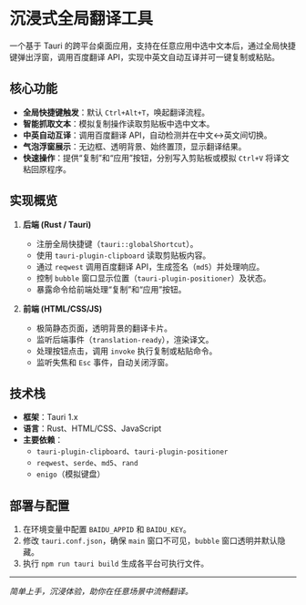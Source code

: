 # 沉浸式全局翻译工具

一个基于 Tauri 的跨平台桌面应用，支持在任意应用中选中文本后，通过全局快捷键弹出浮窗，调用百度翻译 API，实现中英文自动互译并可一键复制或粘贴。

## 核心功能

- **全局快捷键触发**：默认 `Ctrl+Alt+T`，唤起翻译流程。
- **智能抓取文本**：模拟复制操作读取剪贴板中选中文本。
- **中英自动互译**：调用百度翻译 API，自动检测并在中文↔英文间切换。
- **气泡浮窗展示**：无边框、透明背景、始终置顶，显示翻译结果。
- **快速操作**：提供“复制”和“应用”按钮，分别写入剪贴板或模拟 `Ctrl+V` 将译文粘回原程序。

## 实现概览

1. **后端 (Rust / Tauri)**
   - 注册全局快捷键（`tauri::globalShortcut`）。
   - 使用 `tauri-plugin-clipboard` 读取剪贴板内容。
   - 通过 `reqwest` 调用百度翻译 API，生成签名（`md5`）并处理响应。
   - 控制 `bubble` 窗口显示位置（`tauri-plugin-positioner`）及状态。
   - 暴露命令给前端处理“复制”和“应用”按钮。

2. **前端 (HTML/CSS/JS)**
   - 极简静态页面，透明背景的翻译卡片。
   - 监听后端事件（`translation-ready`），渲染译文。
   - 处理按钮点击，调用 `invoke` 执行复制或粘贴命令。
   - 监听失焦和 `Esc` 事件，自动关闭浮窗。

## 技术栈

- **框架**：Tauri 1.x
- **语言**：Rust、HTML/CSS、JavaScript
- **主要依赖**：
  - `tauri-plugin-clipboard`、`tauri-plugin-positioner`
  - `reqwest`、`serde`、`md5`、`rand`
  - `enigo`（模拟键盘）

## 部署与配置

1. 在环境变量中配置 `BAIDU_APPID` 和 `BAIDU_KEY`。
2. 修改 `tauri.conf.json`，确保 `main` 窗口不可见，`bubble` 窗口透明并默认隐藏。
3. 执行 `npm run tauri build` 生成各平台可执行文件。

---

*简单上手，沉浸体验，助你在任意场景中流畅翻译。*
